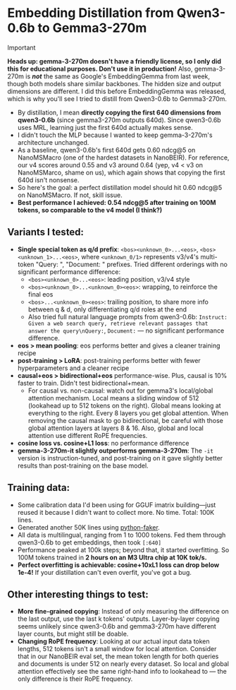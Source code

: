 # Embedding Distillation from Qwen3-0.6b to Gemma3-270m

> [!IMPORTANT]
> **Heads up: gemma-3-270m doesn't have a friendly license, so I only did this for educational purposes. Don't use it in production!** Also, gemma-3-270m is ***not*** the same as Google's EmbeddingGemma from last week, though both models share similar backbones. The hidden size and output dimensions are different. I did this before EmbeddingGemma was released, which is why you'll see I tried to distill from Qwen3-0.6b to Gemma3-270m.

* By distillation, I mean **directly copying the first 640 dimensions from qwen3-0.6b** (since gemma3-270m outputs 640d). Since qwen3-0.6b uses MRL, learning just the first 640d actually makes sense.
* I didn't touch the MLP because I wanted to keep gemma-3-270m's architecture unchanged.
* As a baseline, qwen3-0.6b's first 640d gets 0.60 ndcg@5 on NanoMSMacro (one of the hardest datasets in NanoBEIR). For reference, our v4 scores around 0.55 and v3 around 0.64 (yep, v4 < v3 on NanoMSMarco, shame on us), which again shows that copying the first 640d isn't nonsense.
* So here's the goal: a perfect distillation model should hit 0.60 ndcg@5 on NanoMSMacro. If not, skill issue.
* **Best performance I achieved: 0.54 ndcg@5 after training on 100M tokens, so comparable to the v4 model (I think?)**

## Variants I tested:
* **Single special token as q/d prefix**: `<bos><unknown_0>...<eos>`, `<bos><unknown_1>...<eos>`, where `<unknown_0/1>` represents v3/v4's multi-token "Query: ", "Document: " prefixes. Tried different orderings with no significant performance difference:
   * `<bos><unknown_0>...<eos>`: leading position, v3/v4 style
   * `<bos><unknown_0>...<unknown_0><eos>`: wrapping, to reinforce the final eos
   * `<bos>...<unknown_0><eos>`: trailing position, to share more info between q & d, only differentiating q/d roles at the end
   * Also tried full natural language prompts from qwen3-0.6b: `Instruct: Given a web search query, retrieve relevant passages that answer the query\nQuery:`, `Document:` — no significant performance difference.
* **eos > mean pooling**: eos performs better and gives a cleaner training recipe
* **post-training > LoRA**: post-training performs better with fewer hyperparameters and a cleaner recipe
* **causal+eos > bidirectional+eos** performance-wise. Plus, causal is 10% faster to train. Didn't test bidirectional+mean.
   * For causal vs. non-causal: watch out for gemma3's local/global attention mechanism. Local means a sliding window of 512 (lookahead up to 512 tokens on the right). Global means looking at everything to the right. Every 8 layers you get global attention. When removing the causal mask to go bidirectional, be careful with those global attention layers at layers 8 & 16. Also, global and local attention use different RoPE frequencies.
* **cosine loss vs. cosine+L1 loss**: no performance difference
* **gemma-3-270m-it slightly outperforms gemma-3-270m**: The `-it` version is instruction-tuned, and post-training on it gave slightly better results than post-training on the base model.

## Training data:
* Some calibration data I'd been using for GGUF imatrix building—just reused it because I didn't want to collect more. No time. Total: 100K lines.
* Generated another 50K lines using [python-faker](https://faker.readthedocs.io/en/master/).
* All data is multilingual, ranging from 1 to 1000 tokens. Fed them through qwen3-0.6b to get embeddings, then took `[:640]`
* Performance peaked at 100k steps; beyond that, it started overfitting. So 100M tokens trained in **2 hours on an M3 Ultra chip at 10K tok/s.**
* **Perfect overfitting is achievable: cosine+10xL1 loss can drop below 1e-4!** If your distillation can't even overfit, you've got a bug.

## Other interesting things to test:
* **More fine-grained copying**: Instead of only measuring the difference on the last output, use the last k tokens' outputs. Layer-by-layer copying seems unlikely since qwen3-0.6b and gemma3-270m have different layer counts, but might still be doable.
* **Changing RoPE frequency**: Looking at our actual input data token lengths, 512 tokens isn't a small window for local attention. Consider that in our NanoBEIR eval set, the mean token length for both queries and documents is under 512 on nearly every dataset. So local and global attention effectively see the same right-hand info to lookahead to — the only difference is their RoPE frequency.